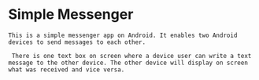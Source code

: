 Simple Messenger
=======

	This is a simple messenger app on Android. It enables two Android devices to send messages to each other.

     There is one text box on screen where a device user can write a text message to the other device. The other device will display on screen what was received and vice versa.